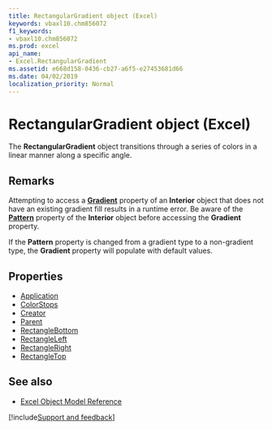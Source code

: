 ```yaml
---
title: RectangularGradient object (Excel)
keywords: vbaxl10.chm856072
f1_keywords:
- vbaxl10.chm856072
ms.prod: excel
api_name:
- Excel.RectangularGradient
ms.assetid: e668d158-0436-cb27-a6f5-e27453681d66
ms.date: 04/02/2019
localization_priority: Normal
---
```



# RectangularGradient object (Excel)

The **RectangularGradient** object transitions through a series of colors in a linear manner along a specific angle.


## Remarks

Attempting to access a **[Gradient](excel.interior.gradient.md)** property of an **Interior** object that does not have an existing gradient fill results in a runtime error. Be aware of the **[Pattern](Excel.Interior.Pattern.md)** property of the **Interior** object before accessing the **Gradient** property.
    
If the **Pattern** property is changed from a gradient type to a non-gradient type, the **Gradient** property will populate with default values.


## Properties

- [Application](Excel.RectangularGradient.Application.md)
- [ColorStops](Excel.RectangularGradient.ColorStops.md)
- [Creator](Excel.RectangularGradient.Creator.md)
- [Parent](Excel.RectangularGradient.Parent.md)
- [RectangleBottom](Excel.RectangularGradient.RectangleBottom.md)
- [RectangleLeft](Excel.RectangularGradient.RectangleLeft.md)
- [RectangleRight](Excel.RectangularGradient.RectangleRight.md)
- [RectangleTop](Excel.RectangularGradient.RectangleTop.md)

## See also

- [Excel Object Model Reference](overview/Excel/object-model.md)

[!include[Support and feedback](~/includes/feedback-boilerplate.md)]